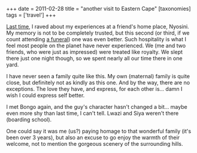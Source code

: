 +++
date = 2011-02-28
title = "another visit to Eastern Cape"
[taxonomies]
tags = ['travel']
+++

[Last time], I raved about my experiences at a friend's home place,
Nyosini. My memory is not to be completely trusted, but this second (or
third, if we count attending [a funeral]) one was even better. Such
hospitality is what I feel most people on the planet have never
experienced. We (me and two friends, who were just as impressed) were
treated like royalty. We slept there just one night though, so we spent
nearly all our time there in one yard.

I have never seen a family quite like this. My own (maternal) family is
quite close, but definitely not as kindly as this one. And by the way,
there are no exceptions. The love they have, and express, for each other
is... damn I wish I could express self better.

I met Bongo again, and the guy's character hasn't changed a bit...
maybe even more shy than last time, I can't tell. Lwazi and Siya
weren't there (boarding school).

One could say it was me (us?) paying homage to that wonderful family
(it's been over 3 years), but also an excuse to go enjoy the warmth of
their welcome, not to mention the gorgeous scenery of the surrounding
hills.

  [Last time]: http://tshepang.net/a-visit-to-eastern-cape
  [a funeral]: http://tshepang.net/one-less-angel
